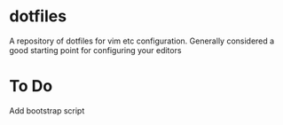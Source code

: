 # dotfiles
A repository of dotfiles for vim etc configuration. Generally considered a good starting point for configuring your editors


# To Do
Add bootstrap script 
